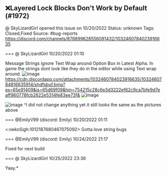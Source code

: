 ## ❌Layered Lock Blocks Don't Work by Default (#1972)
@ SkyLizardGirl opened this issue on 10/20/2022
Status: unknown
Tags: Closed,Fixed
Source: #bug-reports https://discord.com/channels/876899628556091432/1032460784023916635


=== @ SkyLizardGirl 10/20/2022 01:10

Message Strings ignore Text Wrap around Option Box in Latest Alpha.  In game the strings dont look like they do in the editor while using Text wrap around.
![image](https://cdn.discordapp.com/attachments/1032460784023916635/1032460784460111872/sdgcysdgiuvhsuidh.png?ex=65e91409&is=65d69f09&hm=6f2e37205fe7fbb3a748d7c0f48cc1ec7f70c845702d5ac0c24b00be84a533fa&)
https://cdn.discordapp.com/attachments/1032460784023916635/1032460784816635914/shdfsbuf.bmp?ex=65e91409&is=65d69f09&hm=754215c28c6e3d3222ef62c9ca7bfe9d7eaff960778fcb2622e5314fe83ee73f&
![image](https://cdn.discordapp.com/attachments/1032460784023916635/1032460785500291082/unknown.png?ex=65e91409&is=65d69f09&hm=921e04e5837ff498aa189c6c27f91c14d83184706c5d35684d552b550f747716&)

![image](https://cdn.discordapp.com/attachments/1032460784023916635/1032460866941095996/shdfsbuf.png?ex=65e9141c&is=65d69f1c&hm=04d68bea179bf5233bde429708a0034cebbdb1e18ff3ac481515b2492adf4694&)
^I did not change anything yet
it still looks the same as the pictures above

=== @EmilyV99 (discord: Emily) 10/20/2022 01:11

<:nekoSigh:1012187680467075092> Gotta love string bugs

=== @EmilyV99 (discord: Emily) 10/24/2022 21:17

Fixed for next build

=== @ SkyLizardGirl 10/25/2022 23:36

Yaay.*

